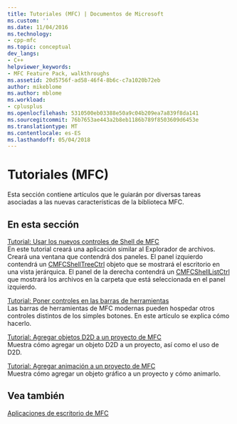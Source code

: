 ```yaml
---
title: Tutoriales (MFC) | Documentos de Microsoft
ms.custom: ''
ms.date: 11/04/2016
ms.technology:
- cpp-mfc
ms.topic: conceptual
dev_langs:
- C++
helpviewer_keywords:
- MFC Feature Pack, walkthroughs
ms.assetid: 20d5756f-ad58-46f4-8b6c-c7a1020b72eb
author: mikeblome
ms.author: mblome
ms.workload:
- cplusplus
ms.openlocfilehash: 5310500eb03388e50a9c04b209ea7a839f8da141
ms.sourcegitcommit: 76b7653ae443a2b8eb1186b789f8503609d6453e
ms.translationtype: MT
ms.contentlocale: es-ES
ms.lasthandoff: 05/04/2018
---
```

# <a name="walkthroughs-mfc"></a>Tutoriales (MFC)
Esta sección contiene artículos que le guiarán por diversas tareas asociadas a las nuevas características de la biblioteca MFC.  
  
## <a name="in-this-section"></a>En esta sección  
 [Tutorial: Usar los nuevos controles de Shell de MFC](../mfc/walkthrough-using-the-new-mfc-shell-controls.md)  
 En este tutorial creará una aplicación similar al Explorador de archivos. Creará una ventana que contendrá dos paneles. El panel izquierdo contendrá un [CMFCShellTreeCtrl](../mfc/reference/cmfcshelltreectrl-class.md) objeto que se mostrará el escritorio en una vista jerárquica. El panel de la derecha contendrá un [CMFCShellListCtrl](../mfc/reference/cmfcshelllistctrl-class.md) que mostrará los archivos en la carpeta que está seleccionada en el panel izquierdo.  
  
 [Tutorial: Poner controles en las barras de herramientas](../mfc/walkthrough-putting-controls-on-toolbars.md)  
 Las barras de herramientas de MFC modernas pueden hospedar otros controles distintos de los simples botones. En este artículo se explica cómo hacerlo.  
  
 [Tutorial: Agregar objetos D2D a un proyecto de MFC](../mfc/walkthrough-adding-a-d2d-object-to-an-mfc-project.md)  
 Muestra cómo agregar un objeto D2D a un proyecto, así como el uso de D2D.  
  
 [Tutorial: Agregar animación a un proyecto de MFC](../mfc/walkthrough-adding-animation-to-an-mfc-project.md)  
 Muestra cómo agregar un objeto gráfico a un proyecto y cómo animarlo.  
  
## <a name="see-also"></a>Vea también  
 [Aplicaciones de escritorio de MFC](../mfc/mfc-desktop-applications.md)

